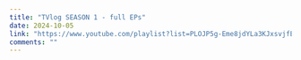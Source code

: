 ```yaml
---
title: "TVlog SEASON 1 - full EPs"
date: 2024-10-05
link: "https://www.youtube.com/playlist?list=PLOJP5g-Eme8jdYLa3KJxsvjfEM58EzKoJ"
comments: ""
---
```


